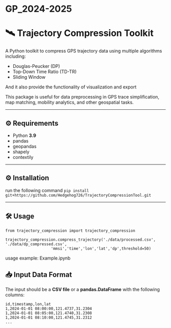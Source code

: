 # GP_2024-2025
# 🛰️ Trajectory Compression Toolkit

A Python toolkit to compress GPS trajectory data using multiple algorithms including:

- Douglas-Peucker (DP)
- Top-Down Time Ratio (TD-TR)
- Sliding Window

And it also provide the functionality of visualization and export

This package is useful for data preprocessing in GPS trace simplification, map matching, mobility analytics, and other geospatial tasks.

---

## ⚙️ Requirements

- Python **3.9**
- pandas
- geopandas
- shapely
- contextily

---------
## ⚙️ Installation
run the following command
`pip install git+https://github.com/Hedgehog726/TrajectoryCompressionTool.git`


---------
## 🛠️ Usage
```
from trajectory_compression import trajectory_compression

trajectory_compression.compress_trajectory('./data/processed.csv', './data/dp_compressed.csv',
                    'mmsi','time','lon','lat','dp',threshold=50)
```

usage example: Example.ipynb


## 📥 Input Data Format

The input should be a **CSV file** or a **pandas.DataFrame** with the following columns:

```csv
id,timestamp,lon,lat
1,2024-01-01 08:00:00,121.4737,31.2304
1,2024-01-01 08:05:00,121.4740,31.2308
1,2024-01-01 08:10:00,121.4745,31.2312
...






